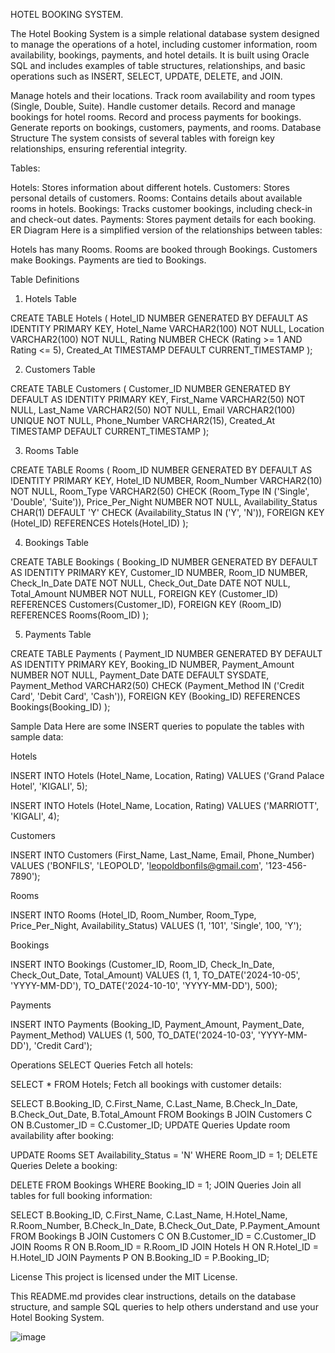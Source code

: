 HOTEL BOOKING SYSTEM.


The Hotel Booking System is a simple relational database system designed to manage the operations of a hotel, including customer information, room availability, bookings, payments, and hotel details. It is built using Oracle SQL and includes examples of table structures, relationships, and basic operations such as INSERT, SELECT, UPDATE, DELETE, and JOIN.


Manage hotels and their locations.
Track room availability and room types (Single, Double, Suite).
Handle customer details.
Record and manage bookings for hotel rooms.
Record and process payments for bookings.
Generate reports on bookings, customers, payments, and rooms.
Database Structure
The system consists of several tables with foreign key relationships, ensuring referential integrity.

Tables:

Hotels: Stores information about different hotels.
Customers: Stores personal details of customers.
Rooms: Contains details about available rooms in hotels.
Bookings: Tracks customer bookings, including check-in and check-out dates.
Payments: Stores payment details for each booking.
ER Diagram
Here is a simplified version of the relationships between tables:

Hotels has many Rooms.
Rooms are booked through Bookings.
Customers make Bookings.
Payments are tied to Bookings.

Table Definitions


1. Hotels Table

CREATE TABLE Hotels (
    Hotel_ID NUMBER GENERATED BY DEFAULT AS IDENTITY PRIMARY KEY,
    Hotel_Name VARCHAR2(100) NOT NULL,
    Location VARCHAR2(100) NOT NULL,
    Rating NUMBER CHECK (Rating >= 1 AND Rating <= 5),
    Created_At TIMESTAMP DEFAULT CURRENT_TIMESTAMP
);


2. Customers Table

CREATE TABLE Customers (
    Customer_ID NUMBER GENERATED BY DEFAULT AS IDENTITY PRIMARY KEY,
    First_Name VARCHAR2(50) NOT NULL,
    Last_Name VARCHAR2(50) NOT NULL,
    Email VARCHAR2(100) UNIQUE NOT NULL,
    Phone_Number VARCHAR2(15),
    Created_At TIMESTAMP DEFAULT CURRENT_TIMESTAMP
);


3. Rooms Table

CREATE TABLE Rooms (
    Room_ID NUMBER GENERATED BY DEFAULT AS IDENTITY PRIMARY KEY,
    Hotel_ID NUMBER,
    Room_Number VARCHAR2(10) NOT NULL,
    Room_Type VARCHAR2(50) CHECK (Room_Type IN ('Single', 'Double', 'Suite')),
    Price_Per_Night NUMBER NOT NULL,
    Availability_Status CHAR(1) DEFAULT 'Y' CHECK (Availability_Status IN ('Y', 'N')),
    FOREIGN KEY (Hotel_ID) REFERENCES Hotels(Hotel_ID)
);


4. Bookings Table

CREATE TABLE Bookings (
    Booking_ID NUMBER GENERATED BY DEFAULT AS IDENTITY PRIMARY KEY,
    Customer_ID NUMBER,
    Room_ID NUMBER,
    Check_In_Date DATE NOT NULL,
    Check_Out_Date DATE NOT NULL,
    Total_Amount NUMBER NOT NULL,
    FOREIGN KEY (Customer_ID) REFERENCES Customers(Customer_ID),
    FOREIGN KEY (Room_ID) REFERENCES Rooms(Room_ID)
);


5. Payments Table

CREATE TABLE Payments (
    Payment_ID NUMBER GENERATED BY DEFAULT AS IDENTITY PRIMARY KEY,
    Booking_ID NUMBER,
    Payment_Amount NUMBER NOT NULL,
    Payment_Date DATE DEFAULT SYSDATE,
    Payment_Method VARCHAR2(50) CHECK (Payment_Method IN ('Credit Card', 'Debit Card', 'Cash')),
    FOREIGN KEY (Booking_ID) REFERENCES Bookings(Booking_ID)
);


Sample Data
Here are some INSERT queries to populate the tables with sample data:

Hotels

INSERT INTO Hotels (Hotel_Name, Location, Rating)
VALUES ('Grand Palace Hotel', 'KIGALI', 5);

INSERT INTO Hotels (Hotel_Name, Location, Rating)
VALUES ('MARRIOTT', 'KIGALI', 4);


Customers

INSERT INTO Customers (First_Name, Last_Name, Email, Phone_Number)
VALUES ('BONFILS', 'LEOPOLD', 'leopoldbonfils@gmail.com', '123-456-7890');


Rooms

INSERT INTO Rooms (Hotel_ID, Room_Number, Room_Type, Price_Per_Night, Availability_Status)
VALUES (1, '101', 'Single', 100, 'Y');


Bookings

INSERT INTO Bookings (Customer_ID, Room_ID, Check_In_Date, Check_Out_Date, Total_Amount)
VALUES (1, 1, TO_DATE('2024-10-05', 'YYYY-MM-DD'), TO_DATE('2024-10-10', 'YYYY-MM-DD'), 500);


Payments

INSERT INTO Payments (Booking_ID, Payment_Amount, Payment_Date, Payment_Method)
VALUES (1, 500, TO_DATE('2024-10-03', 'YYYY-MM-DD'), 'Credit Card');


Operations
SELECT Queries
Fetch all hotels:

SELECT * FROM Hotels;
Fetch all bookings with customer details:

SELECT B.Booking_ID, C.First_Name, C.Last_Name, B.Check_In_Date, B.Check_Out_Date, B.Total_Amount
FROM Bookings B
JOIN Customers C ON B.Customer_ID = C.Customer_ID;
UPDATE Queries
Update room availability after booking:

UPDATE Rooms
SET Availability_Status = 'N'
WHERE Room_ID = 1;
DELETE Queries
Delete a booking:

DELETE FROM Bookings WHERE Booking_ID = 1;
JOIN Queries
Join all tables for full booking information:

SELECT B.Booking_ID, C.First_Name, C.Last_Name, H.Hotel_Name, R.Room_Number, B.Check_In_Date, B.Check_Out_Date, P.Payment_Amount
FROM Bookings B
JOIN Customers C ON B.Customer_ID = C.Customer_ID
JOIN Rooms R ON B.Room_ID = R.Room_ID
JOIN Hotels H ON R.Hotel_ID = H.Hotel_ID
JOIN Payments P ON B.Booking_ID = P.Booking_ID;


License
This project is licensed under the MIT License.

This README.md provides clear instructions, details on the database structure, and sample SQL queries to help others understand and use your Hotel Booking System.

![image ](https://github.com/user-attachments/assets/a57514ec-9440-433d-8a0a-fb2e1916ee57)


